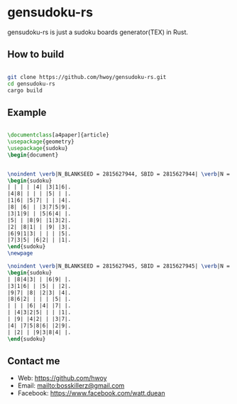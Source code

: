 # gensudoku-rs

gensudoku-rs is just a sudoku boards generator(TEX) in Rust.

## How to build

```sh

git clone https://github.com/hwoy/gensudoku-rs.git
cd gensudoku-rs
cargo build

```
## Example

```tex

\documentclass[a4paper]{article}
\usepackage{geometry}
\usepackage{sudoku}
\begin{document}


\noindent \verb|N_BLANKSEED = 2815627944, SBID = 2815627944| \verb|N = 0, SN_BLANK = 35, SD = 5| \newline \setlength\sudokusize{15cm}
\begin{sudoku}
| | | | |4| |3|1|6|.
|4|8| | | | |5| | |.
|1|6| |5|7| | | |4|.
|8| |6| | |3|7|5|9|.
|3|1|9| | |5|6|4| |.
|5| | |8|9| |1|3|2|.
|2| |8|1| | |9| |3|.
|6|9|1|3| | | | |5|.
|7|3|5| |6|2| | |1|.
\end{sudoku}
\newpage

\noindent \verb|N_BLANKSEED = 2815627945, SBID = 2815627945| \verb|N = 1, SN_BLANK = 36, SD = 5| \newline \setlength\sudokusize{15cm}
\begin{sudoku}
| |8|4|3| | |6|9| |.
|3|1|6| | |5| | |2|.
|9|7| |8| |2|3| |4|.
|8|6|2| | | | |5| |.
| | | |6| |4| |7| |.
| |4|3|2|5| | | |1|.
| |9| |4|2| | |3|7|.
|4| |7|5|8|6| |2|9|.
| |2| | |9|3|8|4| |.
\end{sudoku}

```

## Contact me

- Web: <https://github.com/hwoy>
- Email: <mailto:bosskillerz@gmail.com>
- Facebook: <https://www.facebook.com/watt.duean>


